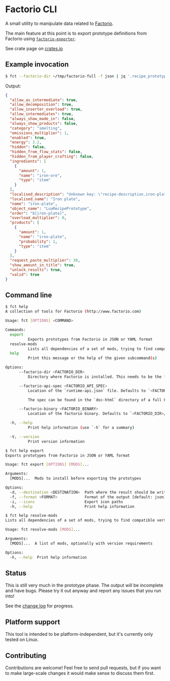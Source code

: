 # Factorio CLI

A small utility to manipulate data related to [Factorio](http://www.factorio.com).

The main feature at this point is to export prototype definitions from Factorio
using [`factorio-exporter`](http://crates.io/crates/factorio-exporter).

See crate page on [crates.io](https://crates.io/crates/factorio-cli)

## Example invocation

```sh
$ fct --factorio-dir ~/tmp/factorio-full -f json | jq '.recipe_prototypes["iron-plate"]'
```

Output:

```json
{
  "allow_as_intermediate": true,
  "allow_decomposition": true,
  "allow_inserter_overload": true,
  "allow_intermediates": true,
  "always_show_made_in": false,
  "always_show_products": false,
  "category": "smelting",
  "emissions_multiplier": 1,
  "enabled": true,
  "energy": 3.2,
  "hidden": false,
  "hidden_from_flow_stats": false,
  "hidden_from_player_crafting": false,
  "ingredients": [
    {
      "amount": 1,
      "name": "iron-ore",
      "type": "item"
    }
  ],
  "localised_description": "Unknown key: \"recipe-description.iron-plate\"",
  "localised_name": "Iron plate",
  "name": "iron-plate",
  "object_name": "LuaRecipePrototype",
  "order": "b[iron-plate]",
  "overload_multiplier": 0,
  "products": [
    {
      "amount": 1,
      "name": "iron-plate",
      "probability": 1,
      "type": "item"
    }
  ],
  "request_paste_multiplier": 30,
  "show_amount_in_title": true,
  "unlock_results": true,
  "valid": true
}
```

## Command line

```sh
$ fct help
A collection of tools for Factorio (http://www.factorio.com)

Usage: fct [OPTIONS] <COMMAND>

Commands:
  export
          Exports prototypes from Factorio in JSON or YAML format
  resolve-mods
          Lists all dependencies of a set of mods, trying to find compatible version
  help
          Print this message or the help of the given subcommand(s)

Options:
      --factorio-dir <FACTORIO_DIR>
          Directory where Factorio is installed. This needs to be the full version. Neither the demo nor the headless version are sufficient. This argument is optional if both of `--factorio-api-spec` and `--factorio-binary` are specified

      --factorio-api-spec <FACTORIO_API_SPEC>
          Location of the `runtime-api.json` file. Defaults to `<FACTORIO_DIR>/doc-html/runtime-api.json`.

          The spec can be found in the `doc-html` directory of a full Factorio installation, or [online](https://lua-api.factorio.com/latest/runtime-api.json).

      --factorio-binary <FACTORIO_BINARY>
          Location of the factorio binary. Defaults to `<FACTORIO_DIR>/bin/x64/factorio(.exe)`. This can be any Factorio binary (full, headless, demo)

  -h, --help
          Print help information (use `-h` for a summary)

  -V, --version
          Print version information

$ fct help export
Exports prototypes from Factorio in JSON or YAML format

Usage: fct export [OPTIONS] [MODS]...

Arguments:
  [MODS]...  Mods to install before exporting the prototypes

Options:
  -d, --destination <DESTINATION>  Path where the result should be written. Uses STDOUT if not specified
  -f, --format <FORMAT>            Format of the output [default: json] [possible values: json, yaml]
  -i, --icons                      Export icon paths
  -h, --help                       Print help information

$ fct help resolve-mods
Lists all dependencies of a set of mods, trying to find compatible version

Usage: fct resolve-mods [MODS]...

Arguments:
  [MODS]...  A list of mods, optionally with version requirements

Options:
  -h, --help  Print help information
```

## Status

This is still very much in the prototype phase. The output will be incomplete
and have bugs. Please try it out anyway and report any issues that you run into!

See the [change log](CHANGELOG.md) for progress.

## Platform support

This tool is intended to be platform-independent, but it's currently only
tested on Linux.

## Contributing

Contributions are welcome! Feel free to send pull requests, but if you want to
make large-scale changes it would make sense to discuss them first.

